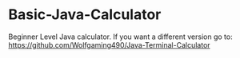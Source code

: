 # Basic-Java-Calculator
Beginner Level Java calculator. If you want a different version go to: https://github.com/Wolfgaming490/Java-Terminal-Calculator

